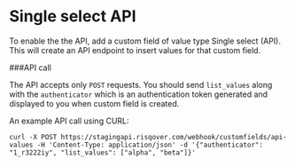 # Single select API

To enable the the API, add a custom field of value type Single select (API). 
This will create an API endpoint to insert values for that custom field. 

###API call

The API accepts only `POST` requests. You should send `list_values` along
with the `authenticator` which is an authentication token generated and displayed to you
when custom field is created. 

An example API call using CURL: 

```
curl -X POST https://stagingapi.risqover.com/webhook/customfields/api-values -H 'Content-Type: application/json' -d '{"authenticator": "1_r3222iy", "list_values": ["alpha", "beta"]}'
```

